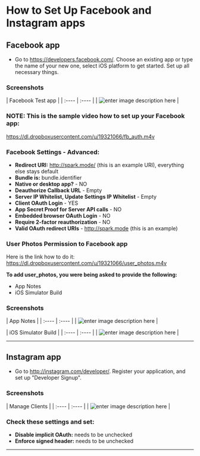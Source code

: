 # How to Set Up Facebook and Instagram apps

## Facebook app

- Go to https://developers.facebook.com/. Choose an existing app or type the name of your new one, select iOS platform to get started. Set up all necessary things.

### Screenshots

| Facebook Test app |
| :---- | :---- |
| ![enter image description here][1] |

### NOTE: This is the sample video how to set up your Facebook app: 
https://dl.dropboxusercontent.com/u/19321066/fb_auth.m4v

### Facebook Settings - Advanced:

- **Redirect URI:** http://spark.mode/ (this is an example URI), everything else stays default
- **Bundle is:** bundle.identifier
- **Native or desktop app?** - NO
- **Deauthorize Callback URL** - Empty
- **Server IP Whitelist, Update Settings IP Whitelist** - Empty
- **Client OAuth Login** - YES
- **App Secret Proof for Server API calls** - NO
- **Embedded browser OAuth Login** - NO
- **Require 2-factor reauthorization** - NO
- **Valid OAuth redirect URIs** - http://spark.mode (this is an example)

### User Photos Permission to Facebook app
Here is the link how to do it: https://dl.dropboxusercontent.com/u/19321066/user_photos.m4v

**To add user_photos, you were being asked to provide the following:**
- App Notes
- iOS Simulator Build

### Screenshots

| App Notes |
| :---- | :---- |
| ![enter image description here][2] |


| iOS Simulator Build |
| :---- | :---- |
| ![enter image description here][3] |

---

## Instagram app

- Go to http://instagram.com/developer/. Register your application, and set up "Developer Signup".

### Screenshots

| Manage Clients |
| :---- | :---- |
| ![enter image description here][4] |

### Check these settings and set:

- **Disable implicit OAuth:** needs to be unchecked
- **Enforce signed header:** needs to be unchecked

---

[1]: https://lh6.googleusercontent.com/-k0q4YoDHHRw/VBwaKzePCLI/AAAAAAAAAFI/D6VUhe0dLB0/w825-h553-no/testfb.jpg
[2]: https://lh4.googleusercontent.com/-QPlzqejfPlQ/VBwjPfQjLRI/AAAAAAAAAF8/vqG8-auuz_s/w639-h510-no/notes%2Bfor%2Buser%2Bphotos.png
[3]: https://lh3.googleusercontent.com/-mdnBh3-W4kg/VBwjMi3DQbI/AAAAAAAAAF0/xhQQ_8OAMW0/w633-h510-no/provide%2Byour%2BiOS%2Bapp.png
[4]: https://lh3.googleusercontent.com/-p84uH4exjS8/VBxFqgq0ECI/AAAAAAAAAGk/3SJqWaCZXpM/w765-h447-no/instagramapp.png 
